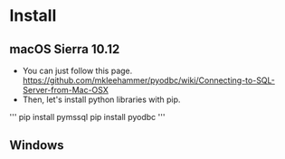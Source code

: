 # Install

## macOS Sierra 10.12

* You can just follow this page. https://github.com/mkleehammer/pyodbc/wiki/Connecting-to-SQL-Server-from-Mac-OSX
* Then, let's install python libraries with pip.

'''
pip install pymssql
pip install pyodbc
'''

## Windows

